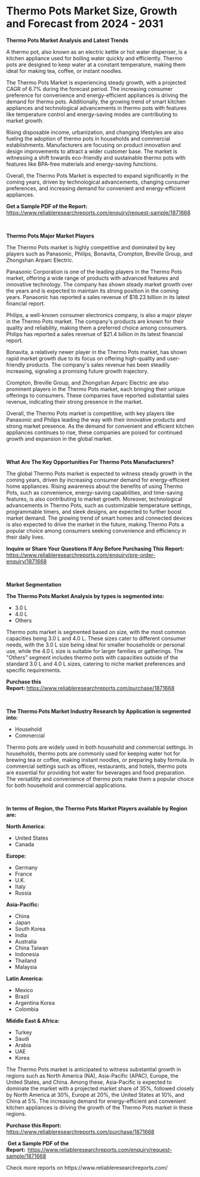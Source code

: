 <p><h1>Thermo Pots Market Size, Growth and Forecast from 2024 - 2031</h1></p><p><strong>Thermo Pots Market Analysis and Latest Trends</strong></p>
<p><p>A thermo pot, also known as an electric kettle or hot water dispenser, is a kitchen appliance used for boiling water quickly and efficiently. Thermo pots are designed to keep water at a constant temperature, making them ideal for making tea, coffee, or instant noodles.</p><p>The Thermo Pots Market is experiencing steady growth, with a projected CAGR of 6.7% during the forecast period. The increasing consumer preference for convenience and energy-efficient appliances is driving the demand for thermo pots. Additionally, the growing trend of smart kitchen appliances and technological advancements in thermo pots with features like temperature control and energy-saving modes are contributing to market growth.</p><p>Rising disposable income, urbanization, and changing lifestyles are also fueling the adoption of thermo pots in households and commercial establishments. Manufacturers are focusing on product innovation and design improvements to attract a wider customer base. The market is witnessing a shift towards eco-friendly and sustainable thermo pots with features like BPA-free materials and energy-saving functions.</p><p>Overall, the Thermo Pots Market is expected to expand significantly in the coming years, driven by technological advancements, changing consumer preferences, and increasing demand for convenient and energy-efficient appliances.</p></p>
<p><strong>Get a Sample PDF of the Report:&nbsp;</strong> <a href="https://www.reliableresearchreports.com/enquiry/request-sample/1871668">https://www.reliableresearchreports.com/enquiry/request-sample/1871668</a></p>
<p>&nbsp;</p>
<p><strong>Thermo Pots Major Market Players</strong></p>
<p><p>The Thermo Pots market is highly competitive and dominated by key players such as Panasonic, Philips, Bonavita, Crompton, Breville Group, and Zhongshan Arparc Electric. </p><p>Panasonic Corporation is one of the leading players in the Thermo Pots market, offering a wide range of products with advanced features and innovative technology. The company has shown steady market growth over the years and is expected to maintain its strong position in the coming years. Panasonic has reported a sales revenue of $18.23 billion in its latest financial report.</p><p>Philips, a well-known consumer electronics company, is also a major player in the Thermo Pots market. The company's products are known for their quality and reliability, making them a preferred choice among consumers. Philips has reported a sales revenue of $21.4 billion in its latest financial report.</p><p>Bonavita, a relatively newer player in the Thermo Pots market, has shown rapid market growth due to its focus on offering high-quality and user-friendly products. The company's sales revenue has been steadily increasing, signaling a promising future growth trajectory.</p><p>Crompton, Breville Group, and Zhongshan Arparc Electric are also prominent players in the Thermo Pots market, each bringing their unique offerings to consumers. These companies have reported substantial sales revenue, indicating their strong presence in the market.</p><p>Overall, the Thermo Pots market is competitive, with key players like Panasonic and Philips leading the way with their innovative products and strong market presence. As the demand for convenient and efficient kitchen appliances continues to rise, these companies are poised for continued growth and expansion in the global market.</p></p>
<p>&nbsp;</p>
<p><strong>What Are The Key Opportunities For Thermo Pots Manufacturers?</strong></p>
<p><p>The global Thermo Pots market is expected to witness steady growth in the coming years, driven by increasing consumer demand for energy-efficient home appliances. Rising awareness about the benefits of using Thermo Pots, such as convenience, energy-saving capabilities, and time-saving features, is also contributing to market growth. Moreover, technological advancements in Thermo Pots, such as customizable temperature settings, programmable timers, and sleek designs, are expected to further boost market demand. The growing trend of smart homes and connected devices is also expected to drive the market in the future, making Thermo Pots a popular choice among consumers seeking convenience and efficiency in their daily lives.</p></p>
<p><strong>Inquire or Share Your Questions If Any Before Purchasing This Report:</strong> <a href="https://www.reliableresearchreports.com/enquiry/pre-order-enquiry/1871668">https://www.reliableresearchreports.com/enquiry/pre-order-enquiry/1871668</a></p>
<p>&nbsp;</p>
<p><strong>Market Segmentation</strong></p>
<p><strong>The Thermo Pots Market Analysis by types is segmented into:</strong></p>
<p><ul><li>3.0 L</li><li>4.0 L</li><li>Others</li></ul></p>
<p><p>Thermo pots market is segmented based on size, with the most common capacities being 3.0 L and 4.0 L. These sizes cater to different consumer needs, with the 3.0 L size being ideal for smaller households or personal use, while the 4.0 L size is suitable for larger families or gatherings. The "Others" segment includes thermo pots with capacities outside of the standard 3.0 L and 4.0 L sizes, catering to niche market preferences and specific requirements.</p></p>
<p><strong>Purchase this Report:&nbsp;</strong><a href="https://www.reliableresearchreports.com/purchase/1871668">https://www.reliableresearchreports.com/purchase/1871668</a></p>
<p>&nbsp;</p>
<p><strong>The Thermo Pots Market Industry Research by Application is segmented into:</strong></p>
<p><ul><li>Household</li><li>Commercial</li></ul></p>
<p><p>Thermo pots are widely used in both household and commercial settings. In households, thermo pots are commonly used for keeping water hot for brewing tea or coffee, making instant noodles, or preparing baby formula. In commercial settings such as offices, restaurants, and hotels, thermo pots are essential for providing hot water for beverages and food preparation. The versatility and convenience of thermo pots make them a popular choice for both household and commercial applications.</p></p>
<p>&nbsp;</p>
<p><strong>In terms of Region, the Thermo Pots Market Players available by Region are:</strong></p>
<p>
    <p> <strong> North America: </strong>
        <ul>
            <li>United States</li>
            <li>Canada</li>
        </ul>
        </p> 
    <p> <strong> Europe: </strong>
        <ul>
            <li>Germany</li>
            <li>France</li>
            <li>U.K.</li>
            <li>Italy</li>
            <li>Russia</li>
        </ul>
        </p> 
    <p> <strong> Asia-Pacific: </strong>
        <ul>
            <li>China</li>
            <li>Japan</li>
            <li>South Korea</li>
            <li>India</li>
            <li>Australia</li>
            <li>China Taiwan</li>
            <li>Indonesia</li>
            <li>Thailand</li>
            <li>Malaysia</li>
        </ul>
        </p> 
    <p> <strong> Latin America: </strong>
        <ul>
            <li>Mexico</li>
            <li>Brazil</li>
            <li>Argentina Korea</li>
            <li>Colombia</li>
        </ul>
        </p> 
    <p> <strong> Middle East & Africa: </strong>
        <ul>
            <li>Turkey</li>
            <li>Saudi</li>
            <li>Arabia</li>
            <li>UAE</li>
            <li>Korea</li>
        </ul>
    </p>
    </p>
<p><p>The Thermo Pots market is anticipated to witness substantial growth in regions such as North America (NA), Asia-Pacific (APAC), Europe, the United States, and China. Among these, Asia-Pacific is expected to dominate the market with a projected market share of 35%, followed closely by North America at 30%, Europe at 20%, the United States at 10%, and China at 5%. The increasing demand for energy-efficient and convenient kitchen appliances is driving the growth of the Thermo Pots market in these regions.</p></p>
<p><strong>Purchase this Report: </strong><a href="https://www.reliableresearchreports.com/purchase/1871668">https://www.reliableresearchreports.com/purchase/1871668</a></p>
<p>&nbsp;<strong>Get a Sample PDF of the Report:&nbsp;&nbsp;</strong><a href="https://www.reliableresearchreports.com/enquiry/request-sample/1871668">https://www.reliableresearchreports.com/enquiry/request-sample/1871668</a></p>
<p><strong></strong></p>
<p>Check more reports on https://www.reliableresearchreports.com/</p>
